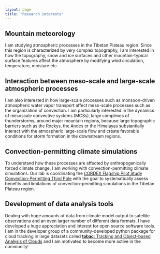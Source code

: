 ```yaml
---
layout: page
title: "Research interests"
---
```


## Mountain meteorology

I am studying atmospheric processes in the Tibetan Plateau region. Since this region is characterized by very complex topography, I am interested in how the topography, snow and ice surfaces and other mountain-typical surface features affect the atmosphere by modifying 
wind circulation, temperature, moisture etc.


## Interaction between meso-scale and large-scale atmospheric processes 

I am also interested in how large-scale processes such as monsoon-driven atmospheric water vapor transport 
affect meso-scale processes such as the organization of convection. I am particularly interested in the dynamics of mesoscale convective systems (MCSs), large complexes of thunderstorms, around major mountain regions, because large topographic barriers such as the Rockys, the Andes or the 
Himalayas substantially interact with the atmospheric large-scale flow and create favorable conditions for storm formation 
in the downstream regions. 


## Convection-permitting climate simulations 

To understand how these processes are affected by anthropogenically forced climate change, I am working with 
convection-permitting climate simulations. Our lab is coordinating the [CORDEX Flagship Pilot Study](https://cordex.org/experiment-guidelines/flagship-pilot-studies/) [Convection-Permitting Third Pole](http://rcg.gvc.gu.se/cordex_fps_cptp/) with the goal to systematically  assess
benefits and limitations of convection-permitting simulations in the Tibetan Plateau region. 


## Development of data analysis tools 

Dealing with huge amounts of data from climate model output to satellite observations and an even larger number of different
data formats, I have developed a huge appreciation and interest for open source software tools. I am in the developer 
group of a community-developed python package for cloud tracking in large datasets called [**tobac**: Tracking and Object-based Analysis of Clouds](https://github.com/tobac-project/tobac) and I am motivated to become more active in the community! 
